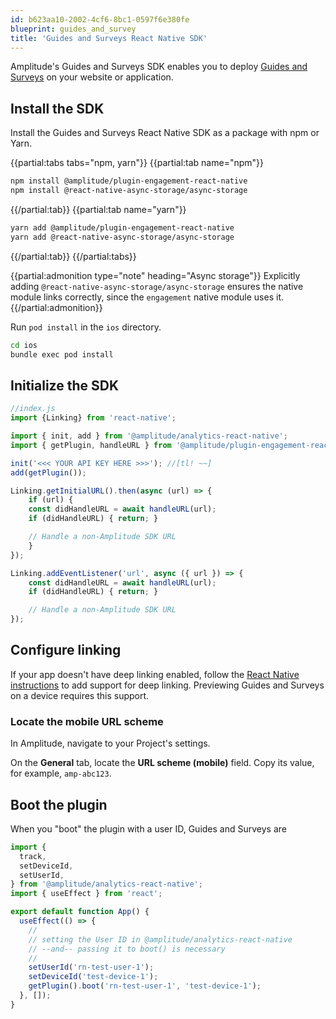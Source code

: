 ```yaml
---
id: b623aa10-2002-4cf6-8bc1-0597f6e380fe
blueprint: guides_and_survey
title: 'Guides and Surveys React Native SDK'
---
```

Amplitude's Guides and Surveys SDK enables you to deploy [Guides and Surveys](/docs/guides-and-surveys) on your website or application.

## Install the SDK

Install the Guides and Surveys React Native SDK as a package with npm or Yarn.

{{partial:tabs tabs="npm, yarn"}}
{{partial:tab name="npm"}}
```bash
npm install @amplitude/plugin-engagement-react-native
npm install @react-native-async-storage/async-storage
```
{{/partial:tab}}
{{partial:tab name="yarn"}}
```bash
yarn add @amplitude/plugin-engagement-react-native
yarn add @react-native-async-storage/async-storage
```
{{/partial:tab}}
{{/partial:tabs}}

{{partial:admonition type="note" heading="Async storage"}}
Explicitly adding `@react-native-async-storage/async-storage` ensures the native module links correctly, since the `engagement` native module uses it.
{{/partial:admonition}}

Run `pod install` in the `ios` directory.

```bash
cd ios
bundle exec pod install
```

## Initialize the SDK

```js
//index.js
import {Linking} from 'react-native';

import { init, add } from '@amplitude/analytics-react-native';
import { getPlugin, handleURL } from '@amplitude/plugin-engagement-react-native';

init('<<< YOUR API KEY HERE >>>'); //[tl! ~~]
add(getPlugin());

Linking.getInitialURL().then(async (url) => {
    if (url) {
    const didHandleURL = await handleURL(url);
    if (didHandleURL) { return; }

    // Handle a non-Amplitude SDK URL
    }
});

Linking.addEventListener('url', async ({ url }) => {
    const didHandleURL = await handleURL(url);
    if (didHandleURL) { return; }

    // Handle a non-Amplitude SDK URL
});
```

## Configure linking

If your app doesn't have deep linking enabled, follow the [React Native instructions](https://reactnative.dev/docs/linking#enabling-deep-links) to add support for deep linking. Previewing Guides and Surveys on a device requires this support.

### Locate the mobile URL scheme

In Amplitude, navigate to your Project's settings.

On the **General** tab, locate the **URL scheme (mobile)** field. Copy its value, for example, `amp-abc123`.

## Boot the plugin

When you "boot" the plugin with a user ID, Guides and Surveys are 

```js
import {
  track,
  setDeviceId,
  setUserId,
} from '@amplitude/analytics-react-native';
import { useEffect } from 'react';

export default function App() {
  useEffect(() => {
    //
    // setting the User ID in @amplitude/analytics-react-native
    // --and-- passing it to boot() is necessary
    //
    setUserId('rn-test-user-1');
    setDeviceId('test-device-1');
    getPlugin().boot('rn-test-user-1', 'test-device-1');
  }, []);
}
```